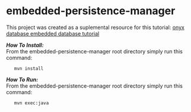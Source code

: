 # embedded-persistence-manager

This project was created as a suplemental resource for this tutorial: [onyx database embedded database tutorial](http://onyxdevtools.com/learn/tutorials/1/embedded-persistence-manager) 

***How To Install:*** <br />
From the embedded-persistence-manager root directory simply run this command:

       mvn install       

***How To Run:*** <br />
From the embedded-persistence-manager root directory simply run this command:

       mvn exec:java
